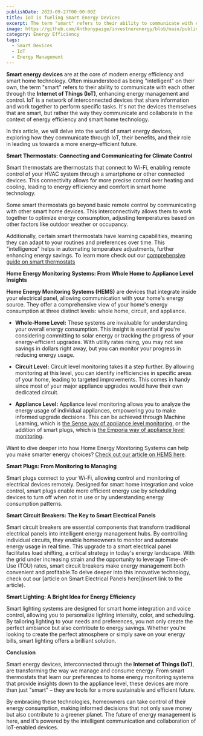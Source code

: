```yaml
---
publishDate: 2023-09-27T00:00:00Z
title: IoT is fueling Smart Energy Devices
excerpt: The term "smart" refers to their ability to communicate with each other through the Internet of Things (IoT), enhancing energy management and control.
image: https://github.com/Anthonypaige/investnurenergy/blob/main/public/images/cover-art/SED-1-cover-art.jpg?raw=true
category: Energy Efficiency
tags:
  - Smart Devices
  - IoT
  - Energy Management
---
```


**Smart energy devices** are at the core of modern energy efficiency and smart home technology. Often misunderstood as being "intelligent" on their own, the term "smart" refers to their ability to communicate with each other through the **Internet of Things (IoT)**, enhancing energy management and control. IoT is a network of interconnected devices that share information and work together to perform specific tasks. It's not the devices themselves that are smart, but rather the way they communicate and collaborate in the context of energy efficiency and smart home technology.

In this article, we will delve into the world of smart energy devices, exploring how they communicate through IoT, their benefits, and their role in leading us towards a more energy-efficient future.

**Smart Thermostats: Connecting and Communicating for Climate Control**

Smart thermostats are thermostats that connect to Wi-Fi, enabling remote control of your HVAC system through a smartphone or other connected devices. This connectivity allows for more precise control over heating and cooling, leading to energy efficiency and comfort in smart home technology.

Some smart thermostats go beyond basic remote control by communicating with other smart home devices. This interconnectivity allows them to work together to optimize energy consumption, adjusting temperatures based on other factors like outdoor weather or occupancy.

Additionally, certain smart thermostats have learning capabilities, meaning they can adapt to your routines and preferences over time. This "intelligence" helps in automating temperature adjustments, further enhancing energy savings. To learn more check out our [comprehensive guide on smart thermostats](https://app.stackbit.com/studio/64d6608f12525200bdbe6a49#/blog/article-on-smart-thermostats/)

**Home Energy Monitoring Systems: From Whole Home to Appliance Level Insights**

**Home Energy Monitoring Systems (HEMS)** are devices that integrate inside your electrical panel, allowing communication with your home's energy source. They offer a comprehensive view of your home's energy consumption at three distinct levels: whole home, circuit, and appliance.

- **Whole-Home Level:** These systems are invaluable for understanding your overall energy consumption. This insight is essential if you're considering committing to solar energy or tracking the progress of your energy-efficient upgrades. With utility rates rising, you may not see savings in dollars right away, but you can monitor your progress in reducing energy usage.

- **Circuit Level:** Circuit level monitoring takes it a step further. By allowing monitoring at this level, you can identify inefficiencies in specific areas of your home, leading to targeted improvements. This comes in handy since most of your major appliance upgrades would have their own dedicated circuit.

- **Appliance Level:** Appliance level monitoring allows you to analyze the energy usage of individual appliances, empowering you to make informed upgrade decisions. This can be achieved through Machine Learning, which is [the Sense way of appliance level monitoring](https://app.stackbit.com/studio/64d6608f12525200bdbe6a49#/blog/utility-provider-rebates-article/), or the addition of smart plugs, which is [the Emporia way of appliance level monitoring](https://app.stackbit.com/studio/64d6608f12525200bdbe6a49#/blog/electric-stove-article/).

Want to dive deeper into how Home Energy Monitoring Systems can help you make smarter energy choices? [Check out our article on HEMS here](https://app.stackbit.com/studio/64d6608f12525200bdbe6a49#/blog/home-energy-monitoring/).

**Smart Plugs: From Monitoring to Managing**

Smart plugs connect to your Wi-Fi, allowing control and monitoring of electrical devices remotely. Designed for smart home integration and voice control, smart plugs enable more efficient energy use by scheduling devices to turn off when not in use or by understanding energy consumption patterns.

**Smart Circuit Breakers: The Key to Smart Electrical Panels**

Smart circuit breakers are essential components that transform traditional electrical panels into intelligent energy management hubs. By controlling individual circuits, they enable homeowners to monitor and automate energy usage in real time. This upgrade to a smart electrical panel facilitates load shifting, a critical strategy in today's energy landscape. With the grid under increasing strain and the opportunity to leverage Time-of-Use (TOU) rates, smart circuit breakers make energy management both convenient and profitable.To delve deeper into this innovative technology, check out our [article on Smart Electrical Panels here](insert link to the article).

**Smart Lighting: A Bright Idea for Energy Efficiency**

Smart lighting systems are designed for smart home integration and voice control, allowing you to personalize lighting intensity, color, and scheduling. By tailoring lighting to your needs and preferences, you not only create the perfect ambiance but also contribute to energy savings. Whether you're looking to create the perfect atmosphere or simply save on your energy bills, smart lighting offers a brilliant solution.

**Conclusion**

Smart energy devices, interconnected through the **Internet of Things (IoT)**, are transforming the way we manage and consume energy. From smart thermostats that learn our preferences to home energy monitoring systems that provide insights down to the appliance level, these devices are more than just "smart" – they are tools for a more sustainable and efficient future.

By embracing these technologies, homeowners can take control of their energy consumption, making informed decisions that not only save money but also contribute to a greener planet. The future of energy management is here, and it's powered by the intelligent communication and collaboration of IoT-enabled devices.
